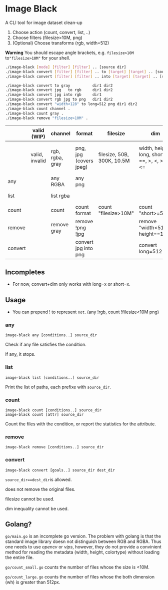 # Image Black

A CLI tool for image dataset clean-up

1.  Choose action (count, convert, list, ..)
2.  Choose filters (filesize>10M, png)
3.  (Optional) Choose transforms (rgb, width=512)

**Warning** You should escape angle brackets, e.g. `filesize>10M` to`"filesize>10M"` for your shell.

```sh
./image-black [mode] [filter] [filter] .. [source dir]
./image-black convert [filter] [filter] .. to [target] [target] .. [source dir] [dest dir]
./image-black convert [filter] [filter] .. into [target] [target] .. [source dir]

./image-black convert to gray          dir1 dir2
./image-black convert jpg   to rgb     dir1 dir2
./image-black convert jpg into rgb     dir1
./image-black convert rgb jpg to png   dir1 dir2
./image-black convert "width<128" to long=512 png dir1 dir2
./image-black count channel .
./image-black count gray .
./image-black remove "filesize>10M" .
```

|         | valid (WIP)    | channel         | format                 | filesize                   | dim                                             | quality (WIP)                 | aspect (WIP)         |
| ------- | -------------- | --------------- | ---------------------- | -------------------------- | ----------------------------------------------- | ----------------------------- | -------------------- |
|         | valid, invalid | rgb, rgba, gray | png, jpg (covers jpeg) | filesize, 50B, 300K, 10.5M | width, height, long, short, =, ==, >, <, >=, <= | q, >, >=, <, <=, =, ==, 1~100 | aspect, >, >=, <, <= |
| any     |                | any RGBA        | any png                |                            |                                                 |                               |                      |
| list    |                | list rgba       |                        |                            |                                                 | list q<80                     |                      |
| count   |                | count           | count format           | count "filesize>10M"       | count "short>=512"                              |                               |                      |
| remove  |                | remove gray     | remove !png !jpg       |                            | remove "width<512" height==100                  |                               | -                    |
| convert |                |                 | convert jpg into png   |                            | convert long=512                                |                               |                      |

## Incompletes

- For now, convert+dim only works with long=x or short=x.

## Usage

- You can prepend ! to represent `not`. (any !rgb, count !filesize<10M png)

### any

```
image-black any [conditions..] source_dir
```

Check if any file satisfies the condition.

If any, it stops.

### list

```
image-black list [conditions..] source_dir
```

Print the list of paths, each prefixe with `source_dir`.

### count

```
image-black count [conditions..] source_dir
image-black count [attr] source_dir
```

Count the files with the condition, or report the statistics for the attribute.

### remove

```
image-black remove [conditions..] source_dir
```

### convert

```
image-black convert [goals..] source_dir dest_dir
```

`source_dir==dest_dir`is allowed.

does not remove the original files.

filesize cannot be used.

dim inequality cannot be used.

## Golang?

`go/main.go` is an incomplete go version. The problem with golang is that the standard image library doesn not distinguish between RGB and RGBA.
Thus one needs to use _opencv_ or _vips_, however, they do not provide a convinient method for reading the metadata (width, height, colortype) without loading the entire file.

`go/count_small.go` counts the number of files whose the size is <10M.

`go/count_large.go` counts the number of files whose the both dimension (wh) is greater than 512px.
